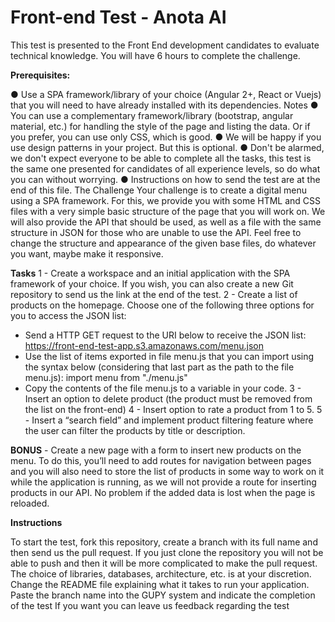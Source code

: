 <h1>Front-end Test - Anota AI</h1>

This test is presented to the Front End development candidates to evaluate technical
knowledge. You will have 6 hours to complete the challenge.

<strong>Prerequisites:</strong>

● Use a SPA framework/library of your choice (Angular 2+, React or Vuejs) that
you will need to have already installed with its dependencies.
Notes
● You can use a complementary framework/library (bootstrap, angular material,
etc.) for handling the style of the page and listing the data. Or if you prefer, you
can use only CSS, which is good.
● We will be happy if you use design patterns in your project. But this is optional.
● Don't be alarmed, we don't expect everyone to be able to complete all the tasks,
this test is the same one presented for candidates of all experience levels, so do
what you can without worrying.
● Instructions on how to send the test are at the end of this file.
The Challenge
Your challenge is to create a digital menu using a SPA framework. For this, we provide
you with some HTML and CSS files with a very simple basic structure of the page that
you will work on. We will also provide the API that should be used, as well as a file with
the same structure in JSON for those who are unable to use the API.
Feel free to change the structure and appearance of the given base files, do whatever
you want, maybe make it responsive.

<strong>Tasks</strong>
1 - Create a workspace and an initial application with the SPA framework of your
choice. If you wish, you can also create a new Git repository to send us the link at the
end of the test.
2 - Create a list of products on the homepage. Choose one of the following three
options for you to access the JSON list:
- Send a HTTP GET request to the URI below to receive the JSON list:
https://front-end-test-app.s3.amazonaws.com/menu.json
- Use the list of items exported in file menu.js that you can import using the syntax
below (considering that last part as the path to the file menu.js):
import menu from "./menu.js"
- Copy the contents of the file menu.js to a variable in your code.
3 - Insert an option to delete product (the product must be removed from the list on the
front-end)
4 - Insert option to rate a product from 1 to 5.
5 - Insert a “search field” and implement product filtering feature where the user can
filter the products by title or description.

<strong>BONUS</strong> - Create a new page with a form to insert new products on the menu. To
do this, you’ll need to add routes for navigation between pages and you will also need
to store the list of products in some way to work on it while the application is running, as
we will not provide a route for inserting products in our API. No problem if the added
data is lost when the page is reloaded.

<strong>Instructions</strong>

To start the test, fork this repository, create a branch with its full name and then send us the pull request. If you just clone the repository you will not be able to push and then it will be more complicated to make the pull request. The choice of libraries, databases, architecture, etc. is at your discretion.
Change the README file explaining what it takes to run your application.
Paste the branch name into the GUPY system and indicate the completion of the test
If you want you can leave us feedback regarding the test
